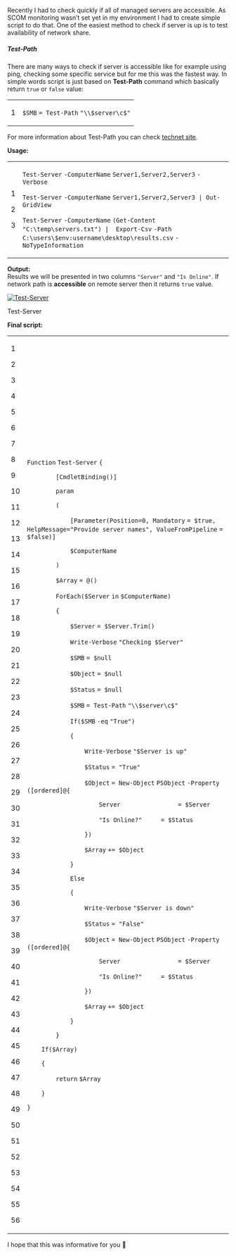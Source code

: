 Recently I had to check quickly if all of managed servers are accessible. As SCOM monitoring wasn’t set yet in my environment I had to create simple script to do that. One of the easiest method to check if server is up is to test availability of network share.

##### Test-Path

There are many ways to check if server is accessible like for example using ping, checking some specific service but for me this was the fastest way. In simple words script is just based on **Test-Path** command which basically return `true` or `false` value:

<table><tbody><tr><td><p>1</p></td><td><div><p><code>$SMB</code> <code>= </code><code>Test-Path</code> <code>"\\$server\c$"</code></p></div></td></tr></tbody></table>

For more information about Test-Path you can check [technet site](https://technet.microsoft.com/en-us/library/ee177015.aspx).

**Usage:**

<table><tbody><tr><td><p>1</p><p>2</p><p>3</p></td><td><div><p><code>Test-Server</code> <code>-ComputerName</code> <code>Server1,Server2,Server3</code> <code>-Verbose</code></p><p><code>Test-Server</code> <code>-ComputerName</code> <code>Server1,Server2,Server3 | </code><code>Out-GridView</code></p><p><code>Test-Server</code> <code>-ComputerName</code> <code>(</code><code>Get-Content</code> <code>"C:\temp\servers.txt"</code><code>) |&nbsp; </code><code>Export-Csv</code> <code>-Path</code> <code>C:\users\</code><code>$env:username</code><code>\desktop\results.csv</code> <code>-NoTypeInformation</code></p></div></td></tr></tbody></table>

**Output:**  
Results we will be presented in two columns `"Server"` and `"Is Online"`. If network path is **accessible** on remote server then it returns `true` value.

[![Test-Server](Use%20PowerShell%20function%20to%20check%20if%20servers%20are%20accessible%20-%20Powershellbros.com/Test-Server.png)](https://i2.wp.com/www.powershellbros.com/wp-content/uploads/2017/11/Test-Server.png)

Test-Server

**Final script:**

<table><tbody><tr><td><p>1</p><p>2</p><p>3</p><p>4</p><p>5</p><p>6</p><p>7</p><p>8</p><p>9</p><p>10</p><p>11</p><p>12</p><p>13</p><p>14</p><p>15</p><p>16</p><p>17</p><p>18</p><p>19</p><p>20</p><p>21</p><p>22</p><p>23</p><p>24</p><p>25</p><p>26</p><p>27</p><p>28</p><p>29</p><p>30</p><p>31</p><p>32</p><p>33</p><p>34</p><p>35</p><p>36</p><p>37</p><p>38</p><p>39</p><p>40</p><p>41</p><p>42</p><p>43</p><p>44</p><p>45</p><p>46</p><p>47</p><p>48</p><p>49</p><p>50</p><p>51</p><p>52</p><p>53</p><p>54</p><p>55</p><p>56</p></td><td><div><p><code>Function</code> <code>Test-Server</code> <code>{</code></p><p><code>&nbsp;&nbsp;&nbsp;&nbsp;&nbsp;&nbsp;&nbsp;&nbsp;</code><code>[</code><code>CmdletBinding</code><code>()]</code></p><p><code>&nbsp;&nbsp;&nbsp;&nbsp;&nbsp;&nbsp;&nbsp;&nbsp;</code><code>param</code></p><p><code>&nbsp;&nbsp;&nbsp;&nbsp;&nbsp;&nbsp;&nbsp;&nbsp;</code><code>(</code></p><p><code>&nbsp;&nbsp;&nbsp;&nbsp;&nbsp;&nbsp;&nbsp;&nbsp;&nbsp;&nbsp;&nbsp;&nbsp;</code><code>[</code><code>Parameter</code><code>(</code><code>Position</code><code>=0, </code><code>Mandatory</code> <code>= </code><code>$true</code><code>, </code><code>HelpMessage</code><code>=</code><code>"Provide server names"</code><code>, </code><code>ValueFromPipeline</code> <code>= </code><code>$false</code><code>)]</code></p><p><code>&nbsp;&nbsp;&nbsp;&nbsp;&nbsp;&nbsp;&nbsp;&nbsp;&nbsp;&nbsp;&nbsp;&nbsp;</code><code>$ComputerName</code></p><p><code>&nbsp;&nbsp;&nbsp;&nbsp;&nbsp;&nbsp;&nbsp;&nbsp;</code><code>)</code></p><p><code>&nbsp;&nbsp;&nbsp;&nbsp;&nbsp;&nbsp;&nbsp;&nbsp;</code><code>$Array</code> <code>= @()</code></p><p><code>&nbsp;&nbsp;&nbsp;&nbsp;&nbsp;&nbsp;&nbsp;&nbsp;</code><code>ForEach</code><code>(</code><code>$Server</code> <code>in</code> <code>$ComputerName</code><code>)</code></p><p><code>&nbsp;&nbsp;&nbsp;&nbsp;&nbsp;&nbsp;&nbsp;&nbsp;</code><code>{</code></p><p><code>&nbsp;&nbsp;&nbsp;&nbsp;&nbsp;&nbsp;&nbsp;&nbsp;&nbsp;&nbsp;&nbsp;&nbsp;</code><code>$Server</code> <code>= </code><code>$Server</code><code>.Trim()</code></p><p><code>&nbsp;&nbsp;&nbsp;&nbsp;&nbsp;&nbsp;&nbsp;&nbsp;&nbsp;&nbsp;&nbsp;&nbsp;</code><code>Write-Verbose</code> <code>"Checking $Server"</code></p><p><code>&nbsp;&nbsp;&nbsp;&nbsp;&nbsp;&nbsp;&nbsp;&nbsp;&nbsp;&nbsp;&nbsp;&nbsp;</code><code>$SMB</code> <code>= </code><code>$null</code></p><p><code>&nbsp;&nbsp;&nbsp;&nbsp;&nbsp;&nbsp;&nbsp;&nbsp;&nbsp;&nbsp;&nbsp;&nbsp;</code><code>$Object</code> <code>= </code><code>$null</code></p><p><code>&nbsp;&nbsp;&nbsp;&nbsp;&nbsp;&nbsp;&nbsp;&nbsp;&nbsp;&nbsp;&nbsp;&nbsp;</code><code>$Status</code> <code>= </code><code>$null</code></p><p><code>&nbsp;&nbsp;&nbsp;&nbsp;&nbsp;&nbsp;&nbsp;&nbsp;&nbsp;&nbsp;&nbsp;&nbsp;</code><code>$SMB</code> <code>= </code><code>Test-Path</code> <code>"\\$server\c$"</code></p><p><code>&nbsp;&nbsp;&nbsp;&nbsp;&nbsp;&nbsp;&nbsp;&nbsp;&nbsp;&nbsp;&nbsp;&nbsp;</code><code>If</code><code>(</code><code>$SMB</code> <code>-eq</code> <code>"True"</code><code>)</code></p><p><code>&nbsp;&nbsp;&nbsp;&nbsp;&nbsp;&nbsp;&nbsp;&nbsp;&nbsp;&nbsp;&nbsp;&nbsp;</code><code>{</code></p><p><code>&nbsp;&nbsp;&nbsp;&nbsp;&nbsp;&nbsp;&nbsp;&nbsp;&nbsp;&nbsp;&nbsp;&nbsp;&nbsp;&nbsp;&nbsp;&nbsp;</code><code>Write-Verbose</code> <code>"$Server is up"</code></p><p><code>&nbsp;&nbsp;&nbsp;&nbsp;&nbsp;&nbsp;&nbsp;&nbsp;&nbsp;&nbsp;&nbsp;&nbsp;&nbsp;&nbsp;&nbsp;&nbsp;</code><code>$Status</code> <code>= </code><code>"True"</code></p><p><code>&nbsp;&nbsp;&nbsp;&nbsp;&nbsp;&nbsp;&nbsp;&nbsp;&nbsp;&nbsp;&nbsp;&nbsp;&nbsp;&nbsp;&nbsp;&nbsp;</code><code>$Object</code> <code>= </code><code>New-Object</code> <code>PSObject</code> <code>-Property</code> <code>(</code><code>[ordered]</code><code>@{</code></p><p><code>&nbsp;&nbsp;&nbsp;&nbsp;&nbsp;&nbsp;&nbsp;&nbsp;&nbsp;&nbsp;&nbsp;&nbsp;&nbsp;&nbsp;&nbsp;&nbsp;&nbsp;&nbsp;&nbsp;&nbsp;</code><code>Server&nbsp;&nbsp;&nbsp;&nbsp;&nbsp;&nbsp;&nbsp;&nbsp;&nbsp;&nbsp;&nbsp;&nbsp;&nbsp;&nbsp;&nbsp; = </code><code>$Server</code></p><p><code>&nbsp;&nbsp;&nbsp;&nbsp;&nbsp;&nbsp;&nbsp;&nbsp;&nbsp;&nbsp;&nbsp;&nbsp;&nbsp;&nbsp;&nbsp;&nbsp;&nbsp;&nbsp;&nbsp;&nbsp;</code><code>"Is Online?"</code>&nbsp;&nbsp;&nbsp;&nbsp;&nbsp;&nbsp;&nbsp;&nbsp;&nbsp; <code>= </code><code>$Status</code></p><p><code>&nbsp;&nbsp;&nbsp;&nbsp;&nbsp;&nbsp;&nbsp;&nbsp;&nbsp;&nbsp;&nbsp;&nbsp;&nbsp;&nbsp;&nbsp;&nbsp;</code><code>})</code></p><p><code>&nbsp;&nbsp;&nbsp;&nbsp;&nbsp;&nbsp;&nbsp;&nbsp;&nbsp;&nbsp;&nbsp;&nbsp;&nbsp;&nbsp;&nbsp;&nbsp;</code><code>$Array</code> <code>+= </code><code>$Object</code></p><p><code>&nbsp;&nbsp;&nbsp;&nbsp;&nbsp;&nbsp;&nbsp;&nbsp;&nbsp;&nbsp;&nbsp;&nbsp;</code><code>}</code></p><p><code>&nbsp;&nbsp;&nbsp;&nbsp;&nbsp;&nbsp;&nbsp;&nbsp;&nbsp;&nbsp;&nbsp;&nbsp;</code><code>Else</code></p><p><code>&nbsp;&nbsp;&nbsp;&nbsp;&nbsp;&nbsp;&nbsp;&nbsp;&nbsp;&nbsp;&nbsp;&nbsp;</code><code>{</code></p><p><code>&nbsp;&nbsp;&nbsp;&nbsp;&nbsp;&nbsp;&nbsp;&nbsp;&nbsp;&nbsp;&nbsp;&nbsp;&nbsp;&nbsp;&nbsp;&nbsp;</code><code>Write-Verbose</code> <code>"$Server is down"</code></p><p><code>&nbsp;&nbsp;&nbsp;&nbsp;&nbsp;&nbsp;&nbsp;&nbsp;&nbsp;&nbsp;&nbsp;&nbsp;&nbsp;&nbsp;&nbsp;&nbsp;</code><code>$Status</code> <code>= </code><code>"False"</code></p><p><code>&nbsp;&nbsp;&nbsp;&nbsp;&nbsp;&nbsp;&nbsp;&nbsp;&nbsp;&nbsp;&nbsp;&nbsp;&nbsp;&nbsp;&nbsp;&nbsp;</code><code>$Object</code> <code>= </code><code>New-Object</code> <code>PSObject</code> <code>-Property</code> <code>(</code><code>[ordered]</code><code>@{</code></p><p><code>&nbsp;&nbsp;&nbsp;&nbsp;&nbsp;&nbsp;&nbsp;&nbsp;&nbsp;&nbsp;&nbsp;&nbsp;&nbsp;&nbsp;&nbsp;&nbsp;&nbsp;&nbsp;&nbsp;&nbsp;</code><code>Server&nbsp;&nbsp;&nbsp;&nbsp;&nbsp;&nbsp;&nbsp;&nbsp;&nbsp;&nbsp;&nbsp;&nbsp;&nbsp;&nbsp;&nbsp; = </code><code>$Server</code></p><p><code>&nbsp;&nbsp;&nbsp;&nbsp;&nbsp;&nbsp;&nbsp;&nbsp;&nbsp;&nbsp;&nbsp;&nbsp;&nbsp;&nbsp;&nbsp;&nbsp;&nbsp;&nbsp;&nbsp;&nbsp;</code><code>"Is Online?"</code>&nbsp;&nbsp;&nbsp;&nbsp;&nbsp;&nbsp;&nbsp;&nbsp;&nbsp; <code>= </code><code>$Status</code></p><p><code>&nbsp;&nbsp;&nbsp;&nbsp;&nbsp;&nbsp;&nbsp;&nbsp;&nbsp;&nbsp;&nbsp;&nbsp;&nbsp;&nbsp;&nbsp;&nbsp;</code><code>})</code></p><p><code>&nbsp;&nbsp;&nbsp;&nbsp;&nbsp;&nbsp;&nbsp;&nbsp;&nbsp;&nbsp;&nbsp;&nbsp;&nbsp;&nbsp;&nbsp;&nbsp;</code><code>$Array</code> <code>+= </code><code>$Object</code></p><p><code>&nbsp;&nbsp;&nbsp;&nbsp;&nbsp;&nbsp;&nbsp;&nbsp;&nbsp;&nbsp;&nbsp;&nbsp;</code><code>}</code></p><p><code>&nbsp;&nbsp;&nbsp;&nbsp;&nbsp;&nbsp;&nbsp;&nbsp;</code><code>}</code></p><p><code>&nbsp;&nbsp;&nbsp;&nbsp;</code><code>If</code><code>(</code><code>$Array</code><code>)</code></p><p><code>&nbsp;&nbsp;&nbsp;&nbsp;</code><code>{</code></p><p><code>&nbsp;&nbsp;&nbsp;&nbsp;&nbsp;&nbsp;&nbsp;&nbsp;</code><code>return</code> <code>$Array</code></p><p><code>&nbsp;&nbsp;&nbsp;&nbsp;</code><code>}</code></p><p><code>}</code></p></div></td></tr></tbody></table>

I hope that this was informative for you 🙂